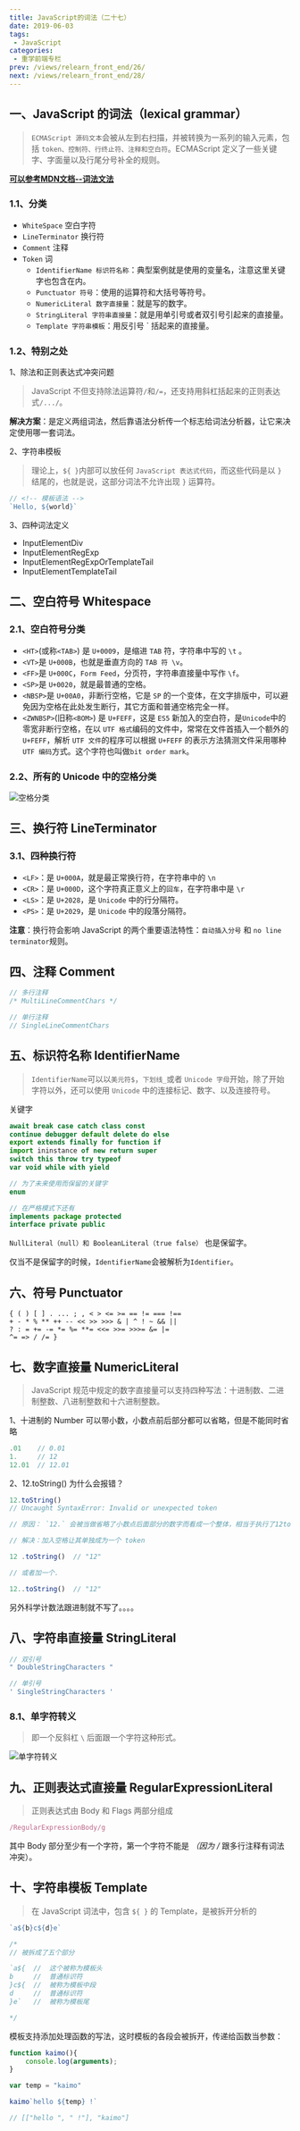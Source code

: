 ```yaml
---
title: JavaScript的词法（二十七）
date: 2019-06-03
tags:
 - JavaScript
categories:
 - 重学前端专栏
prev: /views/relearn_front_end/26/
next: /views/relearn_front_end/28/
---
```


## 一、JavaScript 的词法（lexical grammar）

> `ECMAScript 源码文本`会被从左到右扫描，并被转换为一系列的输入元素，包括 `token、控制符、行终止符、注释和空白符`。ECMAScript 定义了一些关键字、字面量以及行尾分号补全的规则。

[**可以参考MDN文档--词法文法**](https://developer.mozilla.org/zh-CN/docs/Web/JavaScript/Reference/Lexical_grammar)

### 1.1、分类

- `WhiteSpace` 空白字符
- `LineTerminator` 换行符
- `Comment` 注释
- `Token` 词
    - `IdentifierName 标识符名称`：典型案例就是使用的变量名，注意这里关键字也包含在内。
    - `Punctuator 符号`：使用的运算符和大括号等符号。
    - `NumericLiteral 数字直接量`：就是写的数字。
    - `StringLiteral 字符串直接量`：就是用单引号或者双引号引起来的直接量。
    - `Template 字符串模板`：用反引号 ` 括起来的直接量。

### 1.2、特别之处

1、除法和正则表达式冲突问题

> JavaScript 不但支持除法运算符` / `和` /= `，还支持用斜杠括起来的正则表达式` /.../ `。

**解决方案**：是定义两组词法，然后靠语法分析传一个标志给词法分析器，让它来决定使用哪一套词法。

2、字符串模板

> 理论上，` ${ } `内部可以放任何 `JavaScript 表达式代码`，而这些代码是以 ` } ` 结尾的，也就是说，这部分词法不允许出现 ` } ` 运算符。

```js
// <!-- 模板语法 -->
`Hello, ${world}`
```

3、四种词法定义

- InputElementDiv
- InputElementRegExp
- InputElementRegExpOrTemplateTail
- InputElementTemplateTail

## 二、空白符号 Whitespace

### 2.1、空白符号分类

- `<HT>`(或称`<TAB>`) 是 `U+0009`，是缩进 `TAB` 符，字符串中写的 `\t` 。
- `<VT>`是 `U+000B`，也就是垂直方向的 `TAB 符 \v`。
- `<FF>`是 `U+000C`，`Form Feed`，分页符，字符串直接量中写作 `\f`。
- `<SP>`是 `U+0020`，就是最普通的空格。
- `<NBSP>`是 `U+00A0`，非断行空格，它是 `SP` 的一个变体，在文字排版中，可以避免因为空格在此处发生断行，其它方面和普通空格完全一样。
- `<ZWNBSP>`(旧称`<BOM>`) 是 `U+FEFF`，这是 `ES5` 新加入的空白符，是` Unicode `中的零宽非断行空格，在以 `UTF 格式`编码的文件中，常常在文件首插入一个额外的 `U+FEFF`，解析 `UTF 文件`的程序可以根据 `U+FEFF` 的表示方法猜测文件采用哪种 `UTF 编码`方式。这个字符也叫做`bit order mark`。

### 2.2、所有的 Unicode 中的空格分类

![空格分类](https://static001.geekbang.org/resource/image/dd/60/dd26aa9599b61d26e7de807dee2c6360.png)

## 三、换行符 LineTerminator

### 3.1、四种换行符

- `<LF>`：是 `U+000A`，就是最正常换行符，在字符串中的 `\n`
- `<CR>`：是 `U+000D`，这个字符真正意义上的`回车`，在字符串中是 `\r`
- `<LS>`：是 `U+2028`，是 `Unicode` 中的行分隔符。
- `<PS>`：是 `U+2029`，是 `Unicode` 中的段落分隔符。

**注意**：换行符会影响 JavaScript 的两个重要语法特性：`自动插入分号` 和 `no line terminator`规则。

## 四、注释 Comment

```js
// 多行注释
/* MultiLineCommentChars */ 

// 单行注释
// SingleLineCommentChars
```

## 五、标识符名称 IdentifierName

> `IdentifierName`可以以`美元符$`，`下划线_`或者 `Unicode 字母`开始，除了开始字符以外，还可以使用 `Unicode` 中的连接标记、数字、以及连接符号。

关键字

```js
await break case catch class const 
continue debugger default delete do else 
export extends finally for function if 
import ininstance of new return super 
switch this throw try typeof 
var void while with yield
```

```js
// 为了未来使用而保留的关键字
enum

// 在严格模式下还有
implements package protected 
interface private public
```

`NullLiteral（null）和 BooleanLiteral（true false）` 也是保留字。

仅当不是保留字的时候，`IdentifierName`会被解析为`Identifier`。

## 六、符号 Punctuator

```
{ ( ) [ ] . ... ; , < > <= >= == != === !== 
+ - * % ** ++ -- << >> >>> & | ^ ! ~ && || 
? : = += -= *= %= **= <<= >>= >>>= &= |= 
^= => / /= }
```

## 七、数字直接量 NumericLiteral

> JavaScript 规范中规定的数字直接量可以支持四种写法：十进制数、二进制整数、八进制整数和十六进制整数。

1、十进制的 Number 可以带小数，小数点前后部分都可以省略，但是不能同时省略

```js
.01    // 0.01
1.     // 12
12.01  // 12.01
```

2、12.toString() 为什么会报错？

```js
12.toString()
// Uncaught SyntaxError: Invalid or unexpected token

// 原因： `12.` 会被当做省略了小数点后面部分的数字而看成一个整体，相当于执行了12toString()，所以会报错

// 解决：加入空格让其单独成为一个 token

12 .toString()  // "12"

// 或者加一个.

12..toString()  // "12"
```

另外科学计数法跟进制就不写了。。。。

## 八、字符串直接量 StringLiteral

```js
// 双引号
" DoubleStringCharacters "

// 单引号
' SingleStringCharacters '
```

### 8.1、单字符转义

> 即一个反斜杠 `\` 后面跟一个字符这种形式。

![单字符转义](https://static001.geekbang.org/resource/image/02/75/022c2c77d0a3c846ad0d61b48c4e0e75.png)

## 九、正则表达式直接量 RegularExpressionLiteral

> 正则表达式由 Body 和 Flags 两部分组成

```js
/RegularExpressionBody/g
```

其中 Body 部分至少有一个字符，第一个字符不能是 *（因为 /* 跟多行注释有词法冲突）。

## 十、字符串模板 Template

>  在 JavaScript 词法中，包含 `${ }` 的 Template，是被拆开分析的

```js
`a${b}c${d}e`

/*
// 被拆成了五个部分

`a${  //  这个被称为模板头
b     //  普通标识符
}c${  //  被称为模板中段
d     //  普通标识符
}e`   //  被称为模板尾

*/
```

模板支持添加处理函数的写法，这时模板的各段会被拆开，传递给函数当参数：

```js
function kaimo(){
    console.log(arguments);
}

var temp = "kaimo"

kaimo`hello ${temp} !`

// [["hello ", " !"], "kaimo"]
```

